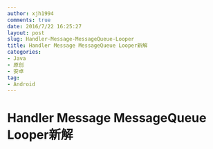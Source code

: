 ```yaml
---
author: xjh1994
comments: true
date: 2016/7/22 16:25:27 
layout: post
slug: Handler-Message-MessageQueue-Looper
title: Handler Message MessageQueue Looper新解
categories:
- Java
- 原创
- 安卓
tag:
- Android
---
```


# Handler Message MessageQueue Looper新解